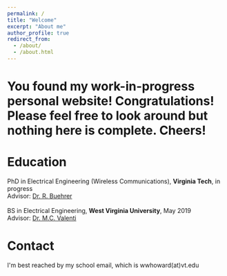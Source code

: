 ```yaml
---
permalink: /
title: "Welcome"
excerpt: "About me"
author_profile: true
redirect_from: 
  - /about/
  - /about.html
---
```


You found my work-in-progress personal website! Congratulations! Please feel free to look around but nothing here is complete. Cheers! 
=====

Education
=====
PhD in Electrical Engineering (Wireless Communications), <b>Virginia Tech</b>, in progress <br>
Advisor: <a href="https://scholar.google.com/citations?user=smm3MNcAAAAJ&hl=en">Dr. R. Buehrer</a> <br>
<br>
BS in Electrical Engineering, <b>West Virginia University</b>, May 2019<br>
Advisor: <a href="http://community.wvu.edu/~mcvalenti/">Dr. M.C. Valenti</a><br>

Contact
=====
I'm best reached by my school email, which is wwhoward(at)vt.edu
